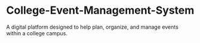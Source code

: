 # College-Event-Management-System
A digital platform designed to help plan, organize, and manage events within a college campus.
